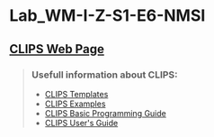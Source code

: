 # Lab_WM-I-Z-S1-E6-NMSI

## [CLIPS Web Page](http://www.clipsrules.net/)

> ### Usefull information about CLIPS:
>* [CLIPS Templates](https://stackoverflow.com/questions/52979526/clipstemplates-family-relations-trouble-with-handling-templates-and-initial)
>* [CLIPS Examples](https://drive.google.com/file/d/1NqQKGtbPeYx8Q-4xnOnDWtSguFCVDrqw/view)
>* [CLIPS Basic Programming Guide](http://www.clipsrules.net/bpg631.pdf)
>* [CLIPS User's Guide](http://www.clipsrules.net/ug631.pdf)
